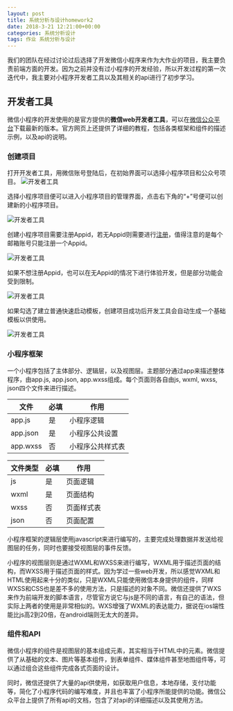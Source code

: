 ```yaml
---
layout: post
title: 系统分析与设计homework2
date: 2018-3-21 12:21:00+00:00
categories: 系统分析设计
tags: 作业 系统分析与设计
---
```


我们的团队在经过讨论过后选择了开发微信小程序来作为大作业的项目，我主要负责前端方面的开发。因为之前并没有过小程序的开发经验，所以开发过程的第一次迭代中，我主要对小程序开发者工具以及其相关的api进行了初步学习。

## 开发者工具

微信小程序的开发使用的是官方提供的**微信web开发者工具**，可以在[微信公众平台][1]下载最新的版本。官方网页上还提供了详细的教程，包括各类框架和组件的描述示例，以及api的说明。

### 创建项目

打开开发者工具，用微信账号登陆后，在初始界面可以选择小程序项目和公众号项目。
![开发者工具](https://bbycjhj.github.io/blog_pics/4-14-开发工具1.png)



选择小程序项目便可以进入小程序项目的管理界面，点击右下角的“+”号便可以创建新的小程序项目。

![开发者工具](https://bbycjhj.github.io/blog_pics/4-14-开发工具2.png)



创建小程序项目需要注册Appid，若无Appid则需要进行[注册][2]，值得注意的是每个邮箱账号只能注册一个Appid。

![开发者工具](https://bbycjhj.github.io/blog_pics/4-14-开发工具3.png)



如果不想注册Appid，也可以在无Appid的情况下进行体验开发，但是部分功能会受到限制。

![开发者工具](https://bbycjhj.github.io/blog_pics/4-14-开发工具4.png)



如果勾选了建立普通快速启动模板，创建项目成功后开发工具会自动生成一个基础模板以供使用。

![开发者工具](https://bbycjhj.github.io/blog_pics/4-14-开发工具5.png)



### 小程序框架

一个小程序包括了主体部分、逻辑层，以及视图层。主题部分通过app来描述整体程序，由app.js, app.json, app.wxss组成。每个页面则各自由js, wxml, wxss, json四个文件来进行描述。

| 文件     | 必填 | 作用             |
| -------- | ---- | ---------------- |
| app.js   | 是   | 小程序逻辑       |
| app.json | 是   | 小程序公共设置   |
| app.wxss | 否   | 小程序公共样式表 |

| 文件类型 | 必填 | 作用       |
| -------- | ---- | ---------- |
| js       | 是   | 页面逻辑   |
| wxml     | 是   | 页面结构   |
| wxss     | 否   | 页面样式表 |
| json     | 否   | 页面配置   |



小程序框架的逻辑层使用javascript来进行编写的，主要完成处理数据并发送给视图层的任务，同时也要接受视图层的事件反馈。

小程序的视图层则是通过WXML和WXSS来进行编写，WXML用于描述页面的结构，而WXSS用于描述页面的样式。因为学过一些web开发，所以感觉WXML和HTML使用起来十分的类似，只是WXML只能使用微信本身提供的组件，同样WXSS和CSS也是差不多的使用方法，只是描述的对象不同。微信还提供了WXS来作为前端开发的脚本语言，尽管官方说它与js是不同的语言，有自己的语法，但实际上两者的使用是非常相似的。WXS增强了WXML的表达能力，据说在ios端性能比js高2到20倍，在android端则无太大的差异。

### 组件和API

微信小程序的组件是视图层的基本组成元素，其实相当于HTML中的元素。微信提供了从基础的文本、图片等基本组件，到表单组件、媒体组件甚至地图组件等，可以通过组合这些组件完成各式页面的设计。

同时，微信还提供了大量的api供使用，如获取用户信息，本地存储，支付功能等，简化了小程序代码的编写难度，并且也丰富了小程序所能提供的功能。微信公众平台上提供了所有api的文档，包含了对api的详细描述以及其使用方法。


[1]: https://developers.weixin.qq.com/miniprogram/dev/devtools/download.html
[2]: https://mp.weixin.qq.com/wxopen/waregister?action=step1

